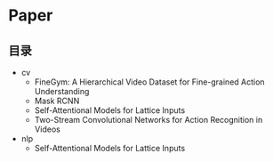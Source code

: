 # Paper

## 目录

* cv
  * FineGym: A Hierarchical Video Dataset for Fine-grained Action Understanding
  * Mask RCNN
  * Self-Attentional Models for Lattice Inputs
  * Two-Stream Convolutional Networks for Action Recognition in Videos
* nlp
  * Self-Attentional Models for Lattice Inputs